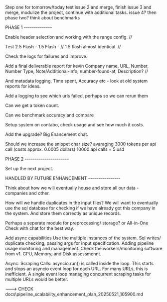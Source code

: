 Step one for tomorrow/today test issue 2 and merge, finish issue 3 and merge, modulize the project, continue with additional tasks. issue 4? then phase two? think about benchmarks

PHASE 1 --------------

Enable header selection and working with the range config. // 

Test 2.5 Flash - 1.5 Flash - // 1.5 flash almost identical. //

Check the logs for failures and improve.

Add a final deliverable report for kevin Company name, URL, Number, Number Type, Note/Additional-info, number-found-at, Description? //

And metadata logging, Time spent, Accuracy etc - look at old system reports for ideas. 

Add a logging to see which urls failed, perhaps so we can rerun them

Can we get a token count. 

Can we benchmark accuracy and compare

Setup system on contabo, check usage and see how much it costs. 

Add the upgrade? Big Enancement chat.  

Should we increase the snippet char size? avaraging 3000 tokens per api call (costs approx. 0.0005 dollars) 10000 api calls = 5 usd

PHASE 2 ----------------------

Set up the next project. 

HANDLED BY FUTURE ENHANCEMENT ----------------

Think about how we will eventually house and store all our data - companies and other. 

How will we handle duplicates in the input files?
We will want to eventually use the sql database for checking if we have already got this company in the system.
And store them correctly as unique records. 

Perhaps a seperate module for preprocessing/ storage? or All-in-One
Check with chat for the best way. 

Add async capabilities
Use the multiple instances of the system. Sql writes/ duplicate checking, passing args for input specification.
Adding pipeline usage monitoring and management. 
Check the workers/monitoring software from v1. CPU, Memory, and Disk assessmennt. 


Async:
Scraping Calls: asyncio.run() is called inside the loop. This starts and stops an asyncio event loop for each URL. For many URLs, this is inefficient. A single event loop managing concurrent scraping tasks for multiple URLs would be better.

---> CHECK docs\pipeline_scalability_enhancement_plan_20250521_105900.md